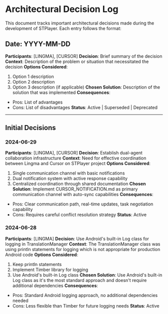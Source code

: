 # Architectural Decision Log

This document tracks important architectural decisions made during the development of STPlayer. Each entry follows the format:

## Date: YYYY-MM-DD
**Participants**: [LINGMA], [CURSOR]
**Decision**: Brief summary of the decision
**Context**: Description of the problem or situation that necessitated the decision
**Options Considered**: 
1. Option 1 description
2. Option 2 description
3. Option 3 description (if applicable)
**Chosen Solution**: Description of the solution that was implemented
**Consequences**: 
- Pros: List of advantages
- Cons: List of disadvantages
**Status**: Active | Superseded | Deprecated

---

## Initial Decisions

### 2024-06-29
**Participants**: [LINGMA], [CURSOR]
**Decision**: Establish dual-agent collaboration infrastructure
**Context**: Need for effective coordination between Lingma and Cursor on STPlayer project
**Options Considered**: 
1. Single communication channel with basic notifications
2. Dual notification system with active response capability
3. Centralized coordination through shared documentation
**Chosen Solution**: Implement CURSOR_NOTIFICATION.md as primary communication channel with auto-sync capabilities
**Consequences**: 
- Pros: Clear communication path, real-time updates, task negotiation capability
- Cons: Requires careful conflict resolution strategy
**Status**: Active

### 2024-06-28
**Participants**: [LINGMA]
**Decision**: Use Android's built-in Log class for logging in TranslationManager
**Context**: The TranslationManager class was using println statements for logging which is not appropriate for production Android code
**Options Considered**: 
1. Keep println statements
2. Implement Timber library for logging
3. Use Android's built-in Log class
**Chosen Solution**: Use Android's built-in Log class as it's the most standard approach and doesn't require additional dependencies
**Consequences**: 
- Pros: Standard Android logging approach, no additional dependencies needed
- Cons: Less flexible than Timber for future logging needs
**Status**: Active
